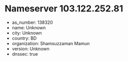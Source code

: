 # Nameserver 103.122.252.81

* as_number: 138320
* name: Unknown
* city: Unknown
* country: BD
* organization: Shamsuzzaman Mamun
* version: Unknown
* dnssec: true
